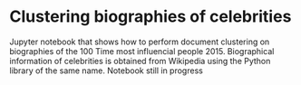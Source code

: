 # Clustering biographies of celebrities
Jupyter notebook that shows how to perform document clustering on biographies of the 100 Time most influencial people 2015. Biographical information of celebrities is obtained from Wikipedia using the Python library of the same name. Notebook still in progress
